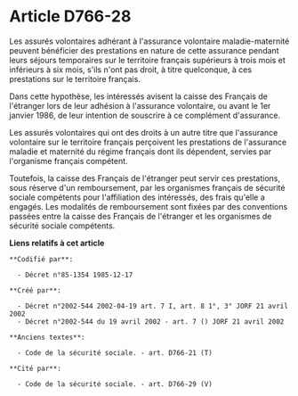 # Article D766-28

Les assurés volontaires adhérant à l'assurance volontaire maladie-maternité peuvent bénéficier des prestations en nature de
cette assurance pendant leurs séjours temporaires sur le territoire français supérieurs à trois mois et inférieurs à six
mois, s'ils n'ont pas droit, à titre quelconque, à ces prestations sur le territoire français. 

Dans cette hypothèse, les intéressés avisent la caisse des Français de l'étranger lors de leur adhésion à l'assurance
volontaire, ou avant le 1er janvier 1986, de leur intention de souscrire à ce complément d'assurance. 

Les assurés volontaires qui ont des droits à un autre titre que l'assurance volontaire sur le territoire français perçoivent
les prestations de l'assurance maladie et maternité du régime français dont ils dépendent, servies par l'organisme français
compétent. 

Toutefois, la caisse des Français de l'étranger peut servir ces prestations, sous réserve d'un remboursement, par les
organismes français de sécurité sociale compétents pour l'affiliation des intéressés, des frais qu'elle a engagés. Les
modalités de remboursement sont fixées par des conventions passées entre la caisse des Français de l'étranger et les
organismes de sécurité sociale compétents.

**Liens relatifs à cet article**

	**Codifié par**:

	  - Décret n°85-1354 1985-12-17

	**Créé par**:

	  - Décret n°2002-544 2002-04-19 art. 7 I, art. 8 1°, 3° JORF 21 avril 2002
	  - Décret n°2002-544 du 19 avril 2002 - art. 7 () JORF 21 avril 2002

	**Anciens textes**:

	  - Code de la sécurité sociale. - art. D766-21 (T)

	**Cité par**:

	  - Code de la sécurité sociale. - art. D766-29 (V)
